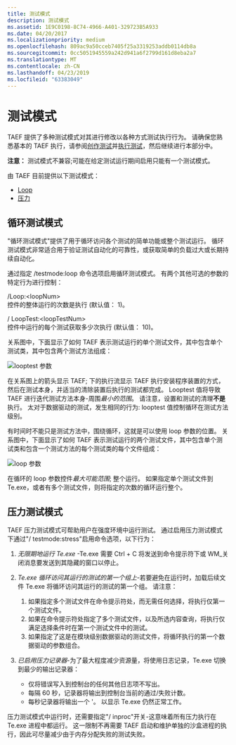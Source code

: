 ```yaml
---
title: 测试模式
description: 测试模式
ms.assetid: 1E9C0198-8C74-4966-A401-329723B5A933
ms.date: 04/20/2017
ms.localizationpriority: medium
ms.openlocfilehash: 809ac9a50cceb7405f25a3319253addb0114db8a
ms.sourcegitcommit: 0cc5051945559a242d941a6f2799d161d8eba2a7
ms.translationtype: MT
ms.contentlocale: zh-CN
ms.lasthandoff: 04/23/2019
ms.locfileid: "63383049"
---
```

# <a name="test-modes"></a>测试模式


TAEF 提供了多种测试模式对其进行修改以各种方式测试执行行为。 请确保您熟悉基本的 TAEF 执行，请参阅[创作测试](authoring-tests.md)并[执行测试](executing-tests.md)，然后继续进行本部分中。

**注意：** 测试模式不兼容;可能在给定测试运行期间启用只能有一个测试模式。

由 TAEF 目前提供以下测试模式：

-   [Loop](#loop)
-   [压力](#stress)

## <a name="span-idloopspanspan-idloopspanloop-test-mode"></a><span id="loop"></span><span id="LOOP"></span>循环测试模式


"循环测试模式"提供了用于循环访问各个测试的简单功能或整个测试运行。 循环测试模式非常适合用于验证测试自动化的可靠性，或获取简单的负载过大或长期持续自动化。

通过指定 /testmode:loop 命令选项启用循环测试模式。 有两个其他可选的参数的特定行为进行控制：

<span id="_Loop__loopNum_"></span><span id="_loop__loopnum_"></span><span id="_LOOP__LOOPNUM_"></span>/Loop:&lt;loopNum&gt;  
控件的整体运行的次数是执行 (默认值： 1)。

<span id="_LoopTest__loopTestNum_"></span><span id="_looptest__looptestnum_"></span><span id="_LOOPTEST__LOOPTESTNUM_"></span>/ LoopTest:&lt;loopTestNum&gt;  
控件中运行的每个测试获取多少次执行 (默认值： 10)。

关系图中，下面显示了如何 TAEF 表示测试运行的单个测试文件，其中包含单个测试类，其中包含两个测试方法组成：

![looptest 参数](images/looptestmode-looptest.png)

在关系图上的箭头显示 TAEF; 下的执行流显示 TAEF 执行安装程序装置的方式，然后在测试本身，并适当的清除装置后执行的测试都完成。 Looptest 值将导致 TAEF 进行迭代测试方法本身-周围*最小的范围*。 请注意，设置和测试的清理**不是**执行。 太对于数据驱动的测试，发生相同的行为: looptest 值控制循环在测试方法级别。

有时间时不能只是测试方法中，围绕循环，这就是可以使用 loop 参数的位置。 关系图中，下面显示了如何 TAEF 表示测试运行的两个测试文件，其中包含单个测试类和包含一个测试方法的每个测试类的每个文件组成：

![loop 参数](images/looptestmode-loop.png)

在循环的 loop 参数控件*最大可能范围*; 整个运行。 如果指定单个测试文件到 Te.exe，或者有多个测试文件，则将指定的次数的循环运行整个。

## <a name="span-idstressspanspan-idstressspanstress-test-mode"></a><span id="stress"></span><span id="STRESS"></span>压力测试模式


TAEF 压力测试模式可帮助用户在强度环境中运行测试。 通过启用压力测试模式下通过"/ testmode:stress"启用命令选项，以下行为：

1.  *无限期地运行 Te.exe* -Te.exe 需要 Ctrl + C 将发送到命令提示符下或 WM\_关闭消息要发送到其隐藏的窗口以停止。
2.  *Te.exe 循环访问其运行的测试的第一个组上*-若要避免在运行时，加载后续文件 Te.exe 将循环访问其运行的测试的第一个组。 请注意：
    1.  如果指定多个测试文件在命令提示符处，而无需任何选择，将执行仅第一个测试文件。
    2.  如果在命令提示符处指定了多个测试文件，以及所选内容查询，将执行仅满足选择条件时在第一个测试文件中的测试。
    3.  如果指定了这是在模块级别数据驱动的测试文件，将循环执行的第一个数据驱动的参数组合。

3.  *已启用压力记录器*-为了最大程度减少资源量，将使用日志记录，Te.exe 切换到最少的输出记录器：
    -   仅将错误写入到控制台的任何其他日志项不写出。
    -   每隔 60 秒，记录器将输出到控制台当前的通过/失败计数。
    -   每秒记录器将输出一个 '。 以显示 Te.exe 仍然正常工作。

压力测试模式中运行时，还需要指定"/ inproc"开关-这意味着所有压力执行在 Te.exe 进程中都运行。 这一限制不再需要 TAEF 启动和维护单独的沙盒进程的执行，因此可尽量减少由于内存分配失败的测试失败。

 

 





